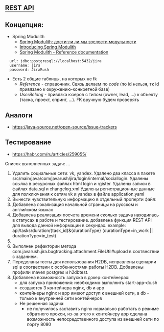 ## [REST API](http://localhost:8080/doc)

## Концепция:

- Spring Modulith
    - [Spring Modulith: достигли ли мы зрелости модульности](https://habr.com/ru/post/701984/)
    - [Introducing Spring Modulith](https://spring.io/blog/2022/10/21/introducing-spring-modulith)
    - [Spring Modulith - Reference documentation](https://docs.spring.io/spring-modulith/docs/current-SNAPSHOT/reference/html/)

```
  url: jdbc:postgresql://localhost:5432/jira
  username: jira
  password: JiraRush
```

- Есть 2 общие таблицы, на которых не fk
    - _Reference_ - справочник. Связь делаем по _code_ (по id нельзя, тк id привязано к окружению-конкретной базе)
    - _UserBelong_ - привязка юзеров с типом (owner, lead, ...) к объекту (таска, проект, спринт, ...). FK вручную будем
      проверять

## Аналоги

- https://java-source.net/open-source/issue-trackers

## Тестирование

- https://habr.com/ru/articles/259055/

Список выполненных задач:
...
1. Удалить социальные сети: vk, yandex. 
    Удалено два класса в пакете src/main/java/com/javarush/jira/login/internal/sociallogin. 
    Удалены ссылка в ресурсных файлах html login и rgister.
    Удалены записи в файлах data.sql и changelog.xml
    Удалены регистрационные данные для полключения к сетям vk и yandex в файле application.yaml
2. Вынести чувствительную информацию в отдельный проперти файл: 
3. Добавлена локализация начальной страницы на русском и английском языках
4. Добавлена реализация посчета времени сколько задача находилась в статусах в
   работе и тестирование.
   добавлена функция REST API для вывода данной информации в секундах.
   example:  api/tasks/duration/{task_id}&{durationType}
   (durationType=in_work || durationType=in_test)
5. 
5. Выполнен рефакторин метода
   com.javarush.jira.bugtracking.attachment.FileUtil#upload в соотвествии с заданием.
6. Переделаны тесты для использования H2DB, исправлены сценарии sql в
   соотвествии с особенностями работы H2DB.
   Добавлены профили maven postgres и h2dbtest.
7. Добавлена возможность запуска в докер контейнерах:
   - для запуска приложения: необходимо выполнить start-app-dc.sh
   - создаются 3 контейнера nginx, db и app 
   - контейнеры nginx и app имеют доступ к внешней сети, а db - только к внутренней сети контейнеров
   - Не решенная задача: 
     - не получилось заставить nginx нормально работать в режиме обратного прокси, 
     из-за этого к контейнеру аpp сделана возможность непосредственного доступа из внешней сети по порту 8080   
